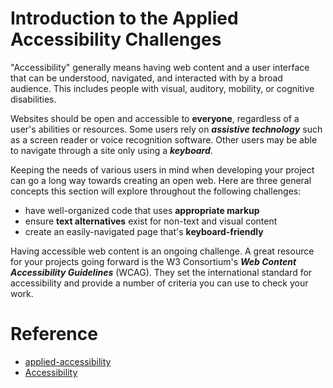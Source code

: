 # Introduction to the Applied Accessibility Challenges

"Accessibility" generally means having web content and a user interface that can be understood, navigated, and interacted with by a broad audience. This includes people with visual, auditory, mobility, or cognitive disabilities. 

Websites should be open and accessible to **everyone**, regardless of a user's abilities or resources. Some users rely on ***assistive technology*** such as a screen reader or voice recognition software. Other users may be able to navigate through a site only using a ***keyboard***. 

Keeping the needs of various users in mind when developing your project can go a long way towards creating an open web. Here are three general concepts this section will explore throughout the following challenges:

- have well-organized code that uses **appropriate markup**
- ensure **text alternatives** exist for non-text and visual content
- create an easily-navigated page that's **keyboard-friendly**

Having accessible web content is an ongoing challenge. A great resource for your projects going forward is the W3 Consortium's ***Web Content Accessibility Guidelines*** (WCAG). They set the international standard for accessibility and provide a number of criteria you can use to check your work.


# Reference

- [applied-accessibility](https://learn.freecodecamp.org/responsive-web-design/applied-accessibility)
- [Accessibility](https://developers.google.com/web/fundamentals/accessibility/)



